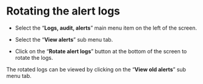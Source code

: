 # Rotating the alert logs

- Select the “**Logs, audit, alerts**” main menu item on the left of the screen.

- Select the “**View alerts**” sub menu tab.


- Click on the “**Rotate alert logs**” button at the bottom of the screen to rotate the logs.


 
The rotated logs can be viewed by clicking on the “**View old alerts**” sub menu tab.